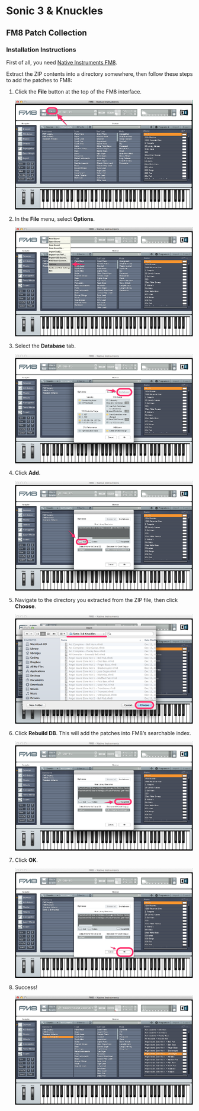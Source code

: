 # Sonic 3 & Knuckles
## FM8 Patch Collection

### Installation Instructions

First of all, you need
[Native Instruments FM8](http://www.native-instruments.com/en/products/komplete/synths-samplers/fm8/).

Extract the ZIP contents into a directory somewhere, then follow these steps
to add the patches to FM8:

1. Click the **File** button at the top of the FM8 interface.

   ![](adding/1.png)

2. In the **File** menu, select **Options**.

   ![](adding/2.png)

3. Select the **Database** tab.

   ![](adding/3.png)

4. Click **Add**.

   ![](adding/4.png)

5. Navigate to the directory you extracted from the ZIP file, then click **Choose**.

   ![](adding/5.png)

6. Click **Rebuild DB**. This will add the patches into FM8’s searchable index.

   ![](adding/6.png)

7. Click **OK**.

   ![](adding/7.png)

8. Success!

   ![](adding/8.png)
